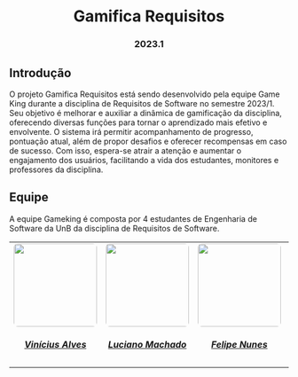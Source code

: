 <h1 align="center"> Gamifica Requisitos </h1>
<h3 align="center"> 2023.1 </h3>

## Introdução

O projeto Gamifica Requisitos está sendo desenvolvido pela equipe Game King durante a disciplina de Requisitos de Software no semestre 2023/1. Seu objetivo é melhorar e auxiliar a dinâmica de gamificação da disciplina, oferecendo diversas funções para tornar o aprendizado mais efetivo e envolvente. O sistema irá permitir acompanhamento de progresso, pontuação atual, além de propor desafios e oferecer recompensas em caso de sucesso. Com isso, espera-se atrair a atenção e aumentar o engajamento dos usuários, facilitando a vida dos estudantes, monitores e professores da disciplina.


## Equipe

A equipe Gameking é composta por 4 estudantes de Engenharia de Software da UnB da disciplina de Requisitos de Software.

<center>

<table style="margin-left: auto; margin-right: auto;">
    <tr>
        <td align="center">
            <a href="https://github.com/vinicius-alvess">
                <img style="border-radius: 5%;" src="https://github.com/vinicius-alvess.png" width="150px;"/>
                <h5 class="text-center">Vinícius Alves</h5>
            </a>
        </td>
        <td align="center">
            <a href="https://github.com/lucianosgit">
                <img style="border-radius: 5%;" src="https://github.com/lucianosgit.png" width="150px;"/>
                <h5 class="text-center">Luciano Machado</h5>
            </a>
        </td>
        <td align="center">
            <a href="https://github.com/FelipeNunesdM">
                <img style="border-radius: 5%;" src="https://github.com/FelipeNunesdM.png" width="150px;"/>
                <h5 class="text-center">Felipe Nunes</h5>
            </a>
         <td align="center">
            <a href="https://github.com/paulohborba">
                <img style="border-radius: 5%;" src="https://github.com/paulohborba.png" width="150px;"/>
                <h5 class="text-center">Paulo Borba</h5>
            </a>
        </td>
</table>

</center>

